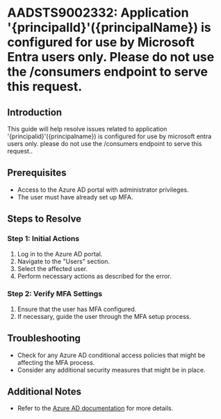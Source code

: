 
# AADSTS9002332: Application '{principalId}'({principalName}) is configured for use by Microsoft Entra users only. Please do not use the /consumers endpoint to serve this request.

## Introduction
This guide will help resolve issues related to application '{principalid}'({principalname}) is configured for use by microsoft entra users only. please do not use the /consumers endpoint to serve this request..

## Prerequisites
- Access to the Azure AD portal with administrator privileges.
- The user must have already set up MFA.

## Steps to Resolve

### Step 1: Initial Actions
1. Log in to the Azure AD portal.
2. Navigate to the "Users" section.
3. Select the affected user.
4. Perform necessary actions as described for the error.

### Step 2: Verify MFA Settings
1. Ensure that the user has MFA configured.
2. If necessary, guide the user through the MFA setup process.

## Troubleshooting
- Check for any Azure AD conditional access policies that might be affecting the MFA process.
- Consider any additional security measures that might be in place.

## Additional Notes
- Refer to the [Azure AD documentation](https://learn.microsoft.com/en-us/azure/active-directory/) for more details.
